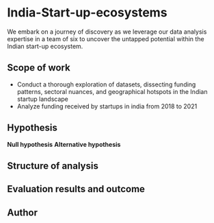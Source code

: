 # India-Start-up-ecosystems
We embark on a journey of discovery as we leverage our data analysis expertise in a team of six to uncover the untapped potential within the Indian start-up ecosystem.

## Scope of work 
- Conduct a thorough exploration of datasets, dissecting funding patterns, sectoral nuances, and geographical hotspots in the Indian startup landscape
- Analyze funding received by startups in india from 2018 to 2021

## Hypothesis 
**Null hypothesis**
**Alternative hypothesis** 

## Structure of analysis 


## Evaluation results and outcome


## Author 
